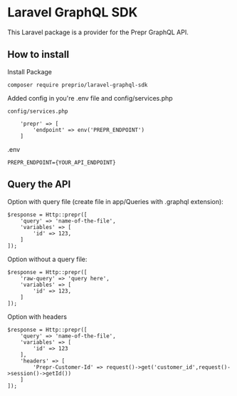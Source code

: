 # Laravel GraphQL SDK
This Laravel package is a provider for the Prepr GraphQL API.

## How to install

Install Package

```
composer require preprio/laravel-graphql-sdk
```

Added config in you're .env file and config/services.php

```
config/services.php

    'prepr' => [
        'endpoint' => env('PREPR_ENDPOINT')
    ]
```

.env

```
PREPR_ENDPOINT={YOUR_API_ENDPOINT}
```

## Query the API

Option with query file (create file in app/Queries with .graphql extension):

```
$response = Http::prepr([
    'query' => 'name-of-the-file',
    'variables' => [
        'id' => 123,
    ]
]);
```

Option without a query file:

```
$response = Http::prepr([
    'raw-query' => 'query here',
    'variables' => [
        'id' => 123,
    ]
]);
```

Option with headers

```
$response = Http::prepr([
    'query' => 'name-of-the-file',
    'variables' => [
        'id' => 123
    ],
    'headers' => [
        'Prepr-Customer-Id' => request()->get('customer_id',request()->session()->getId())
    ]
]);
```
